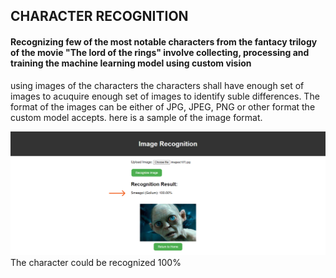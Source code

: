## CHARACTER RECOGNITION

#### Recognizing few of the most notable characters from the fantacy trilogy of the movie "The lord of the rings" involve collecting, processing and training the machine learning model using custom vision
using images of the characters the characters shall have enough set of images to acuquire enough set of images to identify suble differences. The format of the images can be 
either of JPG, JPEG, PNG or other format the custom model accepts. here is a sample of the image format.

<div align = "center">
  <img src="image.gollum.png" alt="Image title">
</div>
The character could be recognized 100%
